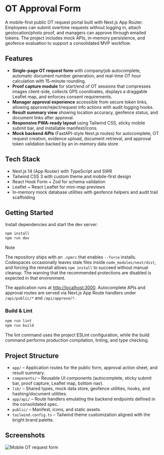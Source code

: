 # OT Approval Form

A mobile-first public OT request portal built with Next.js App Router. Employees can submit overtime requests without logging in,
attach geolocation/photo proof, and managers can approve through emailed tokens. The project includes mock APIs, in-memory
persistence, and geofence evaluation to support a consolidated MVP workflow.

## Features

- **Single-page OT request form** with company/job autocomplete, automatic document number generation, and real-time OT hour
  calculation with 15-minute rounding.
- **Proof capture module** for start/end of OT sessions that compresses images client-side, collects GPS coordinates, displays a
  draggable Leaflet map, and enforces consent requirements.
- **Manager approval experience** accessible from secure token links, allowing approve/reject/request info actions with audit
  logging hooks.
- **Result summary view** showing location accuracy, geofence status, and document links after approval.
- **Responsive PWA-ready layout** using Tailwind CSS, sticky mobile submit bar, and installable manifest/icons.
- **Mock backend APIs** (FastAPI-style Next.js routes) for autocomplete, OT request creation, evidence upload, document retrieval,
  and approval token validation backed by an in-memory data store.

## Tech Stack

- Next.js 14 (App Router) with TypeScript and SWR
- Tailwind CSS 3 with custom theme and mobile-first design
- React Hook Form + Zod for schema validation
- Leaflet + React Leaflet for mini-map previews
- In-memory mock database utilities with geofence helpers and audit trail scaffolding

## Getting Started

Install dependencies and start the dev server:

```bash
npm install
npm run dev
```

> [!NOTE]
> The repository ships with an `.npmrc` that enables `--force` installs. Codespaces occasionally leaves stale files inside
> `node_modules/next/dist`, and forcing the reinstall allows `npm install` to succeed without manual cleanup. The warning that
> the recommended protections are disabled is expected in that environment.

The application runs at [http://localhost:3000](http://localhost:3000). Autocomplete APIs and approval routes are served via
Next.js App Route handlers under `/api/public/*` and `/api/approve/*`.

### Build & Lint

```bash
npm run lint
npm run build
```

The lint command uses the project ESLint configuration, while the build command performs production compilation, linting, and type checking.

## Project Structure

- `app/` – Application routes for the public form, approval action sheet, and result summary.
- `components/` – Reusable UI components (autocomplete, sticky submit bar, proof capture, Leaflet map, bottom nav).
- `lib/` – Shared types, mock data store, geofence utilities, hooks, and hashing/document utilities.
- `app/api/` – Route handlers emulating the backend endpoints defined in the consolidated spec.
- `public/` – Manifest, icons, and static assets.
- `tailwind.config.ts` – Tailwind theme customization aligned with the bright brand palette.

## Screenshots

![Mobile OT request form](browser:/invocations/bduyilnh/artifacts/artifacts/ot-form-mobile.png)

